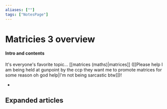 ```yaml
---
aliases: [""]
tags: ["NotesPage"]
---
```


# Matricies 3 overview

#### Intro and contents
It's everyone's favorite topic... [[matrices (maths)|matrices]] ([[Please help I am being held at gunpoint by the ccp they want me to promote matrices for some reason oh god help|I'm not being sarcastic btw]])!

- 



## Expanded articles
